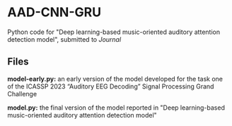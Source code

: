 # AAD-CNN-GRU
Python code for "Deep learning-based music-oriented auditory attention detection model", submitted to _Journal_
## Files
**model-early.py:** an early version of the model developed for the task one of the ICASSP 2023 “Auditory EEG Decoding” Signal Processing Grand Challenge

**model.py:** the final version of the model reported in "Deep learning-based music-oriented auditory attention detection model"
